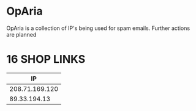 # OpAria

OpAria is a collection of IP's being used for spam emails. Further actions are planned

# 16 SHOP LINKS

|    IP        |   
|----------------
|208.71.169.120
|89.33.194.13

